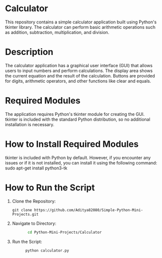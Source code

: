 # Calculator 
This repository contains a simple calculator application built using Python's tkinter library. The calculator can perform basic arithmetic operations such as addition, subtraction, multiplication, and division.

# Description
The calculator application has a graphical user interface (GUI) that allows users to input numbers and perform calculations. The display area shows the current equation and the result of the calculation. Buttons are provided for digits, arithmetic operators, and other functions like clear and equals.

# Required Modules
The application requires Python's tkinter module for creating the GUI. tkinter is included with the standard Python distribution, so no additional installation is necessary.

# How to Install Required Modules
tkinter is included with Python by default. However, if you encounter any issues or if it is not installed, you can install it using the following command:
            sudo apt-get install python3-tk

# How to Run the Script
1. Clone the Repository:
   ```
   git clone https://github.com/Aditya82080/Simple-Python-Mini-Projects.git
   ```
2. Navigate to Directory:
   ```bash 
          cd Python-Mini-Projects/Calculator
   ```
2. Run the Script:
   ```bash 
         python calculator.py
   ```
